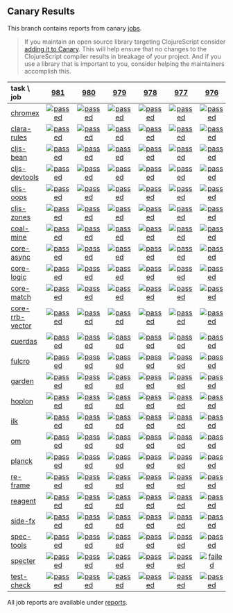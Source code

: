 ## Canary Results

This branch contains reports from canary [jobs](https://github.com/cljs-oss/canary/tree/jobs).

> If you maintain an open source library targeting ClojureScript consider [adding it to Canary](https://github.com/cljs-oss/canary/tree/master#how-to-participate). This will help ensure that no changes to the ClojureScript compiler results in breakage of your project. And if you use a library that is important to you, consider helping the maintainers accomplish this.

[//]: # (begin_overview_table)

| task \ job | <a href="reports/2019/06/20/job-000981-1.10.546-42612fee" title="job #981 finished on 2019-06-20">981</a> | <a href="reports/2019/06/20/job-000980-1.10.546-53c62ee4" title="job #980 finished on 2019-06-20">980</a> | <a href="reports/2019/06/20/job-000979-1.10.546-7bee98c3" title="job #979 finished on 2019-06-20">979</a> | <a href="reports/2019/06/20/job-000978-1.10.546-56f99505" title="job #978 finished on 2019-06-20">978</a> | <a href="reports/2019/06/20/job-000977-1.10.546-50f0f995" title="job #977 finished on 2019-06-20">977</a> | <a href="reports/2019/06/20/job-000976-1.10.545-bc6ecdd6" title="job #976 finished on 2019-06-20">976</a> | <a href="reports/2019/06/19/job-000975-1.10.545-bc6ecdd6" title="job #975 finished on 2019-06-19">975</a> | <a href="reports/2019/06/18/job-000974-1.10.545-bc6ecdd6" title="job #974 finished on 2019-06-18">974</a> | <a href="reports/2019/06/17/job-000973-1.10.545-bc6ecdd6" title="job #973 finished on 2019-06-17">973</a> | <a href="reports/2019/06/16/job-000972-1.10.545-bc6ecdd6" title="job #972 finished on 2019-06-16">972</a> |
| :--- | :---: | :---: | :---: | :---: | :---: | :---: | :---: | :---: | :---: | :---: |
| [chromex](https://github.com/binaryage/chromex) | <a href="reports/2019/06/20/job-000981-1.10.546-42612fee#-chromex"><img title="passed" src="http://box.binaryage.com/s-passed.svg"><a> | <a href="reports/2019/06/20/job-000980-1.10.546-53c62ee4#-chromex"><img title="passed" src="http://box.binaryage.com/s-passed.svg"><a> | <a href="reports/2019/06/20/job-000979-1.10.546-7bee98c3#-chromex"><img title="passed" src="http://box.binaryage.com/s-passed.svg"><a> | <a href="reports/2019/06/20/job-000978-1.10.546-56f99505#-chromex"><img title="passed" src="http://box.binaryage.com/s-passed.svg"><a> | <a href="reports/2019/06/20/job-000977-1.10.546-50f0f995#-chromex"><img title="passed" src="http://box.binaryage.com/s-passed.svg"><a> | <a href="reports/2019/06/20/job-000976-1.10.545-bc6ecdd6#-chromex"><img title="passed" src="http://box.binaryage.com/s-passed.svg"><a> | <a href="reports/2019/06/19/job-000975-1.10.545-bc6ecdd6#-chromex"><img title="passed" src="http://box.binaryage.com/s-passed.svg"><a> | <a href="reports/2019/06/18/job-000974-1.10.545-bc6ecdd6#-chromex"><img title="passed" src="http://box.binaryage.com/s-passed.svg"><a> | <a href="reports/2019/06/17/job-000973-1.10.545-bc6ecdd6#-chromex"><img title="passed" src="http://box.binaryage.com/s-passed.svg"><a> | <a href="reports/2019/06/16/job-000972-1.10.545-bc6ecdd6#-chromex"><img title="disabled" src="http://box.binaryage.com/s-disabled.svg"><a> |
| [clara-rules](https://github.com/cerner/clara-rules) | <a href="reports/2019/06/20/job-000981-1.10.546-42612fee#-clara-rules"><img title="passed" src="http://box.binaryage.com/s-passed.svg"><a> | <a href="reports/2019/06/20/job-000980-1.10.546-53c62ee4#-clara-rules"><img title="passed" src="http://box.binaryage.com/s-passed.svg"><a> | <a href="reports/2019/06/20/job-000979-1.10.546-7bee98c3#-clara-rules"><img title="passed" src="http://box.binaryage.com/s-passed.svg"><a> | <a href="reports/2019/06/20/job-000978-1.10.546-56f99505#-clara-rules"><img title="passed" src="http://box.binaryage.com/s-passed.svg"><a> | <a href="reports/2019/06/20/job-000977-1.10.546-50f0f995#-clara-rules"><img title="passed" src="http://box.binaryage.com/s-passed.svg"><a> | <a href="reports/2019/06/20/job-000976-1.10.545-bc6ecdd6#-clara-rules"><img title="passed" src="http://box.binaryage.com/s-passed.svg"><a> | <a href="reports/2019/06/19/job-000975-1.10.545-bc6ecdd6#-clara-rules"><img title="passed" src="http://box.binaryage.com/s-passed.svg"><a> | <a href="reports/2019/06/18/job-000974-1.10.545-bc6ecdd6#-clara-rules"><img title="passed" src="http://box.binaryage.com/s-passed.svg"><a> | <a href="reports/2019/06/17/job-000973-1.10.545-bc6ecdd6#-clara-rules"><img title="passed" src="http://box.binaryage.com/s-passed.svg"><a> | <a href="reports/2019/06/16/job-000972-1.10.545-bc6ecdd6#-clara-rules"><img title="disabled" src="http://box.binaryage.com/s-disabled.svg"><a> |
| [cljs-bean](https://github.com/mfikes/cljs-bean) | <a href="reports/2019/06/20/job-000981-1.10.546-42612fee#-cljs-bean"><img title="passed" src="http://box.binaryage.com/s-passed.svg"><a> | <a href="reports/2019/06/20/job-000980-1.10.546-53c62ee4#-cljs-bean"><img title="passed" src="http://box.binaryage.com/s-passed.svg"><a> | <a href="reports/2019/06/20/job-000979-1.10.546-7bee98c3#-cljs-bean"><img title="passed" src="http://box.binaryage.com/s-passed.svg"><a> | <a href="reports/2019/06/20/job-000978-1.10.546-56f99505#-cljs-bean"><img title="passed" src="http://box.binaryage.com/s-passed.svg"><a> | <a href="reports/2019/06/20/job-000977-1.10.546-50f0f995#-cljs-bean"><img title="passed" src="http://box.binaryage.com/s-passed.svg"><a> | <a href="reports/2019/06/20/job-000976-1.10.545-bc6ecdd6#-cljs-bean"><img title="passed" src="http://box.binaryage.com/s-passed.svg"><a> | <a href="reports/2019/06/19/job-000975-1.10.545-bc6ecdd6#-cljs-bean"><img title="passed" src="http://box.binaryage.com/s-passed.svg"><a> | <a href="reports/2019/06/18/job-000974-1.10.545-bc6ecdd6#-cljs-bean"><img title="passed" src="http://box.binaryage.com/s-passed.svg"><a> | <a href="reports/2019/06/17/job-000973-1.10.545-bc6ecdd6#-cljs-bean"><img title="passed" src="http://box.binaryage.com/s-passed.svg"><a> | <a href="reports/2019/06/16/job-000972-1.10.545-bc6ecdd6#-cljs-bean"><img title="disabled" src="http://box.binaryage.com/s-disabled.svg"><a> |
| [cljs-devtools](https://github.com/binaryage/cljs-devtools) | <a href="reports/2019/06/20/job-000981-1.10.546-42612fee#-cljs-devtools"><img title="passed" src="http://box.binaryage.com/s-passed.svg"><a> | <a href="reports/2019/06/20/job-000980-1.10.546-53c62ee4#-cljs-devtools"><img title="passed" src="http://box.binaryage.com/s-passed.svg"><a> | <a href="reports/2019/06/20/job-000979-1.10.546-7bee98c3#-cljs-devtools"><img title="passed" src="http://box.binaryage.com/s-passed.svg"><a> | <a href="reports/2019/06/20/job-000978-1.10.546-56f99505#-cljs-devtools"><img title="passed" src="http://box.binaryage.com/s-passed.svg"><a> | <a href="reports/2019/06/20/job-000977-1.10.546-50f0f995#-cljs-devtools"><img title="passed" src="http://box.binaryage.com/s-passed.svg"><a> | <a href="reports/2019/06/20/job-000976-1.10.545-bc6ecdd6#-cljs-devtools"><img title="passed" src="http://box.binaryage.com/s-passed.svg"><a> | <a href="reports/2019/06/19/job-000975-1.10.545-bc6ecdd6#-cljs-devtools"><img title="passed" src="http://box.binaryage.com/s-passed.svg"><a> | <a href="reports/2019/06/18/job-000974-1.10.545-bc6ecdd6#-cljs-devtools"><img title="passed" src="http://box.binaryage.com/s-passed.svg"><a> | <a href="reports/2019/06/17/job-000973-1.10.545-bc6ecdd6#-cljs-devtools"><img title="passed" src="http://box.binaryage.com/s-passed.svg"><a> | <a href="reports/2019/06/16/job-000972-1.10.545-bc6ecdd6#-cljs-devtools"><img title="disabled" src="http://box.binaryage.com/s-disabled.svg"><a> |
| [cljs-oops](https://github.com/binaryage/cljs-oops) | <a href="reports/2019/06/20/job-000981-1.10.546-42612fee#-cljs-oops"><img title="passed" src="http://box.binaryage.com/s-passed.svg"><a> | <a href="reports/2019/06/20/job-000980-1.10.546-53c62ee4#-cljs-oops"><img title="passed" src="http://box.binaryage.com/s-passed.svg"><a> | <a href="reports/2019/06/20/job-000979-1.10.546-7bee98c3#-cljs-oops"><img title="passed" src="http://box.binaryage.com/s-passed.svg"><a> | <a href="reports/2019/06/20/job-000978-1.10.546-56f99505#-cljs-oops"><img title="passed" src="http://box.binaryage.com/s-passed.svg"><a> | <a href="reports/2019/06/20/job-000977-1.10.546-50f0f995#-cljs-oops"><img title="passed" src="http://box.binaryage.com/s-passed.svg"><a> | <a href="reports/2019/06/20/job-000976-1.10.545-bc6ecdd6#-cljs-oops"><img title="passed" src="http://box.binaryage.com/s-passed.svg"><a> | <a href="reports/2019/06/19/job-000975-1.10.545-bc6ecdd6#-cljs-oops"><img title="passed" src="http://box.binaryage.com/s-passed.svg"><a> | <a href="reports/2019/06/18/job-000974-1.10.545-bc6ecdd6#-cljs-oops"><img title="passed" src="http://box.binaryage.com/s-passed.svg"><a> | <a href="reports/2019/06/17/job-000973-1.10.545-bc6ecdd6#-cljs-oops"><img title="passed" src="http://box.binaryage.com/s-passed.svg"><a> | <a href="reports/2019/06/16/job-000972-1.10.545-bc6ecdd6#-cljs-oops"><img title="disabled" src="http://box.binaryage.com/s-disabled.svg"><a> |
| [cljs-zones](https://github.com/binaryage/cljs-zones) | <a href="reports/2019/06/20/job-000981-1.10.546-42612fee#-cljs-zones"><img title="passed" src="http://box.binaryage.com/s-passed.svg"><a> | <a href="reports/2019/06/20/job-000980-1.10.546-53c62ee4#-cljs-zones"><img title="passed" src="http://box.binaryage.com/s-passed.svg"><a> | <a href="reports/2019/06/20/job-000979-1.10.546-7bee98c3#-cljs-zones"><img title="passed" src="http://box.binaryage.com/s-passed.svg"><a> | <a href="reports/2019/06/20/job-000978-1.10.546-56f99505#-cljs-zones"><img title="passed" src="http://box.binaryage.com/s-passed.svg"><a> | <a href="reports/2019/06/20/job-000977-1.10.546-50f0f995#-cljs-zones"><img title="passed" src="http://box.binaryage.com/s-passed.svg"><a> | <a href="reports/2019/06/20/job-000976-1.10.545-bc6ecdd6#-cljs-zones"><img title="passed" src="http://box.binaryage.com/s-passed.svg"><a> | <a href="reports/2019/06/19/job-000975-1.10.545-bc6ecdd6#-cljs-zones"><img title="passed" src="http://box.binaryage.com/s-passed.svg"><a> | <a href="reports/2019/06/18/job-000974-1.10.545-bc6ecdd6#-cljs-zones"><img title="passed" src="http://box.binaryage.com/s-passed.svg"><a> | <a href="reports/2019/06/17/job-000973-1.10.545-bc6ecdd6#-cljs-zones"><img title="passed" src="http://box.binaryage.com/s-passed.svg"><a> | <a href="reports/2019/06/16/job-000972-1.10.545-bc6ecdd6#-cljs-zones"><img title="disabled" src="http://box.binaryage.com/s-disabled.svg"><a> |
| [coal-mine](https://github.com/mfikes/coal-mine) | <a href="reports/2019/06/20/job-000981-1.10.546-42612fee#-coal-mine"><img title="passed" src="http://box.binaryage.com/s-passed.svg"><a> | <a href="reports/2019/06/20/job-000980-1.10.546-53c62ee4#-coal-mine"><img title="passed" src="http://box.binaryage.com/s-passed.svg"><a> | <a href="reports/2019/06/20/job-000979-1.10.546-7bee98c3#-coal-mine"><img title="passed" src="http://box.binaryage.com/s-passed.svg"><a> | <a href="reports/2019/06/20/job-000978-1.10.546-56f99505#-coal-mine"><img title="passed" src="http://box.binaryage.com/s-passed.svg"><a> | <a href="reports/2019/06/20/job-000977-1.10.546-50f0f995#-coal-mine"><img title="passed" src="http://box.binaryage.com/s-passed.svg"><a> | <a href="reports/2019/06/20/job-000976-1.10.545-bc6ecdd6#-coal-mine"><img title="passed" src="http://box.binaryage.com/s-passed.svg"><a> | <a href="reports/2019/06/19/job-000975-1.10.545-bc6ecdd6#-coal-mine"><img title="passed" src="http://box.binaryage.com/s-passed.svg"><a> | <a href="reports/2019/06/18/job-000974-1.10.545-bc6ecdd6#-coal-mine"><img title="passed" src="http://box.binaryage.com/s-passed.svg"><a> | <a href="reports/2019/06/17/job-000973-1.10.545-bc6ecdd6#-coal-mine"><img title="passed" src="http://box.binaryage.com/s-passed.svg"><a> | <a href="reports/2019/06/16/job-000972-1.10.545-bc6ecdd6#-coal-mine"><img title="disabled" src="http://box.binaryage.com/s-disabled.svg"><a> |
| [core-async](https://github.com/clojure/core.async) | <a href="reports/2019/06/20/job-000981-1.10.546-42612fee#-core-async"><img title="passed" src="http://box.binaryage.com/s-passed.svg"><a> | <a href="reports/2019/06/20/job-000980-1.10.546-53c62ee4#-core-async"><img title="passed" src="http://box.binaryage.com/s-passed.svg"><a> | <a href="reports/2019/06/20/job-000979-1.10.546-7bee98c3#-core-async"><img title="passed" src="http://box.binaryage.com/s-passed.svg"><a> | <a href="reports/2019/06/20/job-000978-1.10.546-56f99505#-core-async"><img title="passed" src="http://box.binaryage.com/s-passed.svg"><a> | <a href="reports/2019/06/20/job-000977-1.10.546-50f0f995#-core-async"><img title="passed" src="http://box.binaryage.com/s-passed.svg"><a> | <a href="reports/2019/06/20/job-000976-1.10.545-bc6ecdd6#-core-async"><img title="passed" src="http://box.binaryage.com/s-passed.svg"><a> | <a href="reports/2019/06/19/job-000975-1.10.545-bc6ecdd6#-core-async"><img title="passed" src="http://box.binaryage.com/s-passed.svg"><a> | <a href="reports/2019/06/18/job-000974-1.10.545-bc6ecdd6#-core-async"><img title="passed" src="http://box.binaryage.com/s-passed.svg"><a> | <a href="reports/2019/06/17/job-000973-1.10.545-bc6ecdd6#-core-async"><img title="passed" src="http://box.binaryage.com/s-passed.svg"><a> | <a href="reports/2019/06/16/job-000972-1.10.545-bc6ecdd6#-core-async"><img title="disabled" src="http://box.binaryage.com/s-disabled.svg"><a> |
| [core-logic](https://github.com/clojure/core.logic) | <a href="reports/2019/06/20/job-000981-1.10.546-42612fee#-core-logic"><img title="passed" src="http://box.binaryage.com/s-passed.svg"><a> | <a href="reports/2019/06/20/job-000980-1.10.546-53c62ee4#-core-logic"><img title="passed" src="http://box.binaryage.com/s-passed.svg"><a> | <a href="reports/2019/06/20/job-000979-1.10.546-7bee98c3#-core-logic"><img title="passed" src="http://box.binaryage.com/s-passed.svg"><a> | <a href="reports/2019/06/20/job-000978-1.10.546-56f99505#-core-logic"><img title="passed" src="http://box.binaryage.com/s-passed.svg"><a> | <a href="reports/2019/06/20/job-000977-1.10.546-50f0f995#-core-logic"><img title="passed" src="http://box.binaryage.com/s-passed.svg"><a> | <a href="reports/2019/06/20/job-000976-1.10.545-bc6ecdd6#-core-logic"><img title="passed" src="http://box.binaryage.com/s-passed.svg"><a> | <a href="reports/2019/06/19/job-000975-1.10.545-bc6ecdd6#-core-logic"><img title="passed" src="http://box.binaryage.com/s-passed.svg"><a> | <a href="reports/2019/06/18/job-000974-1.10.545-bc6ecdd6#-core-logic"><img title="passed" src="http://box.binaryage.com/s-passed.svg"><a> | <a href="reports/2019/06/17/job-000973-1.10.545-bc6ecdd6#-core-logic"><img title="passed" src="http://box.binaryage.com/s-passed.svg"><a> | <a href="reports/2019/06/16/job-000972-1.10.545-bc6ecdd6#-core-logic"><img title="disabled" src="http://box.binaryage.com/s-disabled.svg"><a> |
| [core-match](https://github.com/clojure/core.match) | <a href="reports/2019/06/20/job-000981-1.10.546-42612fee#-core-match"><img title="passed" src="http://box.binaryage.com/s-passed.svg"><a> | <a href="reports/2019/06/20/job-000980-1.10.546-53c62ee4#-core-match"><img title="passed" src="http://box.binaryage.com/s-passed.svg"><a> | <a href="reports/2019/06/20/job-000979-1.10.546-7bee98c3#-core-match"><img title="passed" src="http://box.binaryage.com/s-passed.svg"><a> | <a href="reports/2019/06/20/job-000978-1.10.546-56f99505#-core-match"><img title="passed" src="http://box.binaryage.com/s-passed.svg"><a> | <a href="reports/2019/06/20/job-000977-1.10.546-50f0f995#-core-match"><img title="passed" src="http://box.binaryage.com/s-passed.svg"><a> | <a href="reports/2019/06/20/job-000976-1.10.545-bc6ecdd6#-core-match"><img title="passed" src="http://box.binaryage.com/s-passed.svg"><a> | <a href="reports/2019/06/19/job-000975-1.10.545-bc6ecdd6#-core-match"><img title="passed" src="http://box.binaryage.com/s-passed.svg"><a> | <a href="reports/2019/06/18/job-000974-1.10.545-bc6ecdd6#-core-match"><img title="passed" src="http://box.binaryage.com/s-passed.svg"><a> | <a href="reports/2019/06/17/job-000973-1.10.545-bc6ecdd6#-core-match"><img title="passed" src="http://box.binaryage.com/s-passed.svg"><a> | <a href="reports/2019/06/16/job-000972-1.10.545-bc6ecdd6#-core-match"><img title="disabled" src="http://box.binaryage.com/s-disabled.svg"><a> |
| [core-rrb-vector](https://github.com/clojure/core.rrb-vector) | <a href="reports/2019/06/20/job-000981-1.10.546-42612fee#-core-rrb-vector"><img title="passed" src="http://box.binaryage.com/s-passed.svg"><a> | <a href="reports/2019/06/20/job-000980-1.10.546-53c62ee4#-core-rrb-vector"><img title="passed" src="http://box.binaryage.com/s-passed.svg"><a> | <a href="reports/2019/06/20/job-000979-1.10.546-7bee98c3#-core-rrb-vector"><img title="passed" src="http://box.binaryage.com/s-passed.svg"><a> | <a href="reports/2019/06/20/job-000978-1.10.546-56f99505#-core-rrb-vector"><img title="passed" src="http://box.binaryage.com/s-passed.svg"><a> | <a href="reports/2019/06/20/job-000977-1.10.546-50f0f995#-core-rrb-vector"><img title="passed" src="http://box.binaryage.com/s-passed.svg"><a> | <a href="reports/2019/06/20/job-000976-1.10.545-bc6ecdd6#-core-rrb-vector"><img title="passed" src="http://box.binaryage.com/s-passed.svg"><a> | <a href="reports/2019/06/19/job-000975-1.10.545-bc6ecdd6#-core-rrb-vector"><img title="passed" src="http://box.binaryage.com/s-passed.svg"><a> | <a href="reports/2019/06/18/job-000974-1.10.545-bc6ecdd6#-core-rrb-vector"><img title="passed" src="http://box.binaryage.com/s-passed.svg"><a> | <a href="reports/2019/06/17/job-000973-1.10.545-bc6ecdd6#-core-rrb-vector"><img title="passed" src="http://box.binaryage.com/s-passed.svg"><a> | <a href="reports/2019/06/16/job-000972-1.10.545-bc6ecdd6#-core-rrb-vector"><img title="disabled" src="http://box.binaryage.com/s-disabled.svg"><a> |
| [cuerdas](https://github.com/funcool/cuerdas) | <a href="reports/2019/06/20/job-000981-1.10.546-42612fee#-cuerdas"><img title="passed" src="http://box.binaryage.com/s-passed.svg"><a> | <a href="reports/2019/06/20/job-000980-1.10.546-53c62ee4#-cuerdas"><img title="passed" src="http://box.binaryage.com/s-passed.svg"><a> | <a href="reports/2019/06/20/job-000979-1.10.546-7bee98c3#-cuerdas"><img title="passed" src="http://box.binaryage.com/s-passed.svg"><a> | <a href="reports/2019/06/20/job-000978-1.10.546-56f99505#-cuerdas"><img title="passed" src="http://box.binaryage.com/s-passed.svg"><a> | <a href="reports/2019/06/20/job-000977-1.10.546-50f0f995#-cuerdas"><img title="passed" src="http://box.binaryage.com/s-passed.svg"><a> | <a href="reports/2019/06/20/job-000976-1.10.545-bc6ecdd6#-cuerdas"><img title="passed" src="http://box.binaryage.com/s-passed.svg"><a> | <a href="reports/2019/06/19/job-000975-1.10.545-bc6ecdd6#-cuerdas"><img title="passed" src="http://box.binaryage.com/s-passed.svg"><a> | <a href="reports/2019/06/18/job-000974-1.10.545-bc6ecdd6#-cuerdas"><img title="passed" src="http://box.binaryage.com/s-passed.svg"><a> | <a href="reports/2019/06/17/job-000973-1.10.545-bc6ecdd6#-cuerdas"><img title="passed" src="http://box.binaryage.com/s-passed.svg"><a> | <a href="reports/2019/06/16/job-000972-1.10.545-bc6ecdd6#-cuerdas"><img title="disabled" src="http://box.binaryage.com/s-disabled.svg"><a> |
| [fulcro](https://github.com/fulcrologic/fulcro) | <a href="reports/2019/06/20/job-000981-1.10.546-42612fee#-fulcro"><img title="passed" src="http://box.binaryage.com/s-passed.svg"><a> | <a href="reports/2019/06/20/job-000980-1.10.546-53c62ee4#-fulcro"><img title="passed" src="http://box.binaryage.com/s-passed.svg"><a> | <a href="reports/2019/06/20/job-000979-1.10.546-7bee98c3#-fulcro"><img title="passed" src="http://box.binaryage.com/s-passed.svg"><a> | <a href="reports/2019/06/20/job-000978-1.10.546-56f99505#-fulcro"><img title="passed" src="http://box.binaryage.com/s-passed.svg"><a> | <a href="reports/2019/06/20/job-000977-1.10.546-50f0f995#-fulcro"><img title="passed" src="http://box.binaryage.com/s-passed.svg"><a> | <a href="reports/2019/06/20/job-000976-1.10.545-bc6ecdd6#-fulcro"><img title="passed" src="http://box.binaryage.com/s-passed.svg"><a> | <a href="reports/2019/06/19/job-000975-1.10.545-bc6ecdd6#-fulcro"><img title="passed" src="http://box.binaryage.com/s-passed.svg"><a> | <a href="reports/2019/06/18/job-000974-1.10.545-bc6ecdd6#-fulcro"><img title="passed" src="http://box.binaryage.com/s-passed.svg"><a> | <a href="reports/2019/06/17/job-000973-1.10.545-bc6ecdd6#-fulcro"><img title="passed" src="http://box.binaryage.com/s-passed.svg"><a> | <a href="reports/2019/06/16/job-000972-1.10.545-bc6ecdd6#-fulcro"><img title="disabled" src="http://box.binaryage.com/s-disabled.svg"><a> |
| [garden](https://github.com/noprompt/garden) | <a href="reports/2019/06/20/job-000981-1.10.546-42612fee#-garden"><img title="passed" src="http://box.binaryage.com/s-passed.svg"><a> | <a href="reports/2019/06/20/job-000980-1.10.546-53c62ee4#-garden"><img title="passed" src="http://box.binaryage.com/s-passed.svg"><a> | <a href="reports/2019/06/20/job-000979-1.10.546-7bee98c3#-garden"><img title="passed" src="http://box.binaryage.com/s-passed.svg"><a> | <a href="reports/2019/06/20/job-000978-1.10.546-56f99505#-garden"><img title="passed" src="http://box.binaryage.com/s-passed.svg"><a> | <a href="reports/2019/06/20/job-000977-1.10.546-50f0f995#-garden"><img title="passed" src="http://box.binaryage.com/s-passed.svg"><a> | <a href="reports/2019/06/20/job-000976-1.10.545-bc6ecdd6#-garden"><img title="passed" src="http://box.binaryage.com/s-passed.svg"><a> | <a href="reports/2019/06/19/job-000975-1.10.545-bc6ecdd6#-garden"><img title="passed" src="http://box.binaryage.com/s-passed.svg"><a> | <a href="reports/2019/06/18/job-000974-1.10.545-bc6ecdd6#-garden"><img title="passed" src="http://box.binaryage.com/s-passed.svg"><a> | <a href="reports/2019/06/17/job-000973-1.10.545-bc6ecdd6#-garden"><img title="passed" src="http://box.binaryage.com/s-passed.svg"><a> | <a href="reports/2019/06/16/job-000972-1.10.545-bc6ecdd6#-garden"><img title="disabled" src="http://box.binaryage.com/s-disabled.svg"><a> |
| [hoplon](https://github.com/hoplon/hoplon) | <a href="reports/2019/06/20/job-000981-1.10.546-42612fee#-hoplon"><img title="passed" src="http://box.binaryage.com/s-passed.svg"><a> | <a href="reports/2019/06/20/job-000980-1.10.546-53c62ee4#-hoplon"><img title="passed" src="http://box.binaryage.com/s-passed.svg"><a> | <a href="reports/2019/06/20/job-000979-1.10.546-7bee98c3#-hoplon"><img title="passed" src="http://box.binaryage.com/s-passed.svg"><a> | <a href="reports/2019/06/20/job-000978-1.10.546-56f99505#-hoplon"><img title="passed" src="http://box.binaryage.com/s-passed.svg"><a> | <a href="reports/2019/06/20/job-000977-1.10.546-50f0f995#-hoplon"><img title="passed" src="http://box.binaryage.com/s-passed.svg"><a> | <a href="reports/2019/06/20/job-000976-1.10.545-bc6ecdd6#-hoplon"><img title="passed" src="http://box.binaryage.com/s-passed.svg"><a> | <a href="reports/2019/06/19/job-000975-1.10.545-bc6ecdd6#-hoplon"><img title="passed" src="http://box.binaryage.com/s-passed.svg"><a> | <a href="reports/2019/06/18/job-000974-1.10.545-bc6ecdd6#-hoplon"><img title="passed" src="http://box.binaryage.com/s-passed.svg"><a> | <a href="reports/2019/06/17/job-000973-1.10.545-bc6ecdd6#-hoplon"><img title="passed" src="http://box.binaryage.com/s-passed.svg"><a> | <a href="reports/2019/06/16/job-000972-1.10.545-bc6ecdd6#-hoplon"><img title="disabled" src="http://box.binaryage.com/s-disabled.svg"><a> |
| [ilk](https://github.com/mfikes/ilk) | <a href="reports/2019/06/20/job-000981-1.10.546-42612fee#-ilk"><img title="passed" src="http://box.binaryage.com/s-passed.svg"><a> | <a href="reports/2019/06/20/job-000980-1.10.546-53c62ee4#-ilk"><img title="passed" src="http://box.binaryage.com/s-passed.svg"><a> | <a href="reports/2019/06/20/job-000979-1.10.546-7bee98c3#-ilk"><img title="passed" src="http://box.binaryage.com/s-passed.svg"><a> | <a href="reports/2019/06/20/job-000978-1.10.546-56f99505#-ilk"><img title="passed" src="http://box.binaryage.com/s-passed.svg"><a> | <a href="reports/2019/06/20/job-000977-1.10.546-50f0f995#-ilk"><img title="passed" src="http://box.binaryage.com/s-passed.svg"><a> | <a href="reports/2019/06/20/job-000976-1.10.545-bc6ecdd6#-ilk"><img title="passed" src="http://box.binaryage.com/s-passed.svg"><a> | <a href="reports/2019/06/19/job-000975-1.10.545-bc6ecdd6#-ilk"><img title="passed" src="http://box.binaryage.com/s-passed.svg"><a> | <a href="reports/2019/06/18/job-000974-1.10.545-bc6ecdd6#-ilk"><img title="passed" src="http://box.binaryage.com/s-passed.svg"><a> | <a href="reports/2019/06/17/job-000973-1.10.545-bc6ecdd6#-ilk"><img title="passed" src="http://box.binaryage.com/s-passed.svg"><a> | <a href="reports/2019/06/16/job-000972-1.10.545-bc6ecdd6#-ilk"><img title="disabled" src="http://box.binaryage.com/s-disabled.svg"><a> |
| [om](https://github.com/omcljs/om) | <a href="reports/2019/06/20/job-000981-1.10.546-42612fee#-om"><img title="passed" src="http://box.binaryage.com/s-passed.svg"><a> | <a href="reports/2019/06/20/job-000980-1.10.546-53c62ee4#-om"><img title="passed" src="http://box.binaryage.com/s-passed.svg"><a> | <a href="reports/2019/06/20/job-000979-1.10.546-7bee98c3#-om"><img title="passed" src="http://box.binaryage.com/s-passed.svg"><a> | <a href="reports/2019/06/20/job-000978-1.10.546-56f99505#-om"><img title="passed" src="http://box.binaryage.com/s-passed.svg"><a> | <a href="reports/2019/06/20/job-000977-1.10.546-50f0f995#-om"><img title="passed" src="http://box.binaryage.com/s-passed.svg"><a> | <a href="reports/2019/06/20/job-000976-1.10.545-bc6ecdd6#-om"><img title="passed" src="http://box.binaryage.com/s-passed.svg"><a> | <a href="reports/2019/06/19/job-000975-1.10.545-bc6ecdd6#-om"><img title="passed" src="http://box.binaryage.com/s-passed.svg"><a> | <a href="reports/2019/06/18/job-000974-1.10.545-bc6ecdd6#-om"><img title="passed" src="http://box.binaryage.com/s-passed.svg"><a> | <a href="reports/2019/06/17/job-000973-1.10.545-bc6ecdd6#-om"><img title="passed" src="http://box.binaryage.com/s-passed.svg"><a> | <a href="reports/2019/06/16/job-000972-1.10.545-bc6ecdd6#-om"><img title="disabled" src="http://box.binaryage.com/s-disabled.svg"><a> |
| [planck](https://github.com/planck-repl/planck) | <a href="reports/2019/06/20/job-000981-1.10.546-42612fee#-planck"><img title="passed" src="http://box.binaryage.com/s-passed.svg"><a> | <a href="reports/2019/06/20/job-000980-1.10.546-53c62ee4#-planck"><img title="passed" src="http://box.binaryage.com/s-passed.svg"><a> | <a href="reports/2019/06/20/job-000979-1.10.546-7bee98c3#-planck"><img title="passed" src="http://box.binaryage.com/s-passed.svg"><a> | <a href="reports/2019/06/20/job-000978-1.10.546-56f99505#-planck"><img title="passed" src="http://box.binaryage.com/s-passed.svg"><a> | <a href="reports/2019/06/20/job-000977-1.10.546-50f0f995#-planck"><img title="passed" src="http://box.binaryage.com/s-passed.svg"><a> | <a href="reports/2019/06/20/job-000976-1.10.545-bc6ecdd6#-planck"><img title="passed" src="http://box.binaryage.com/s-passed.svg"><a> | <a href="reports/2019/06/19/job-000975-1.10.545-bc6ecdd6#-planck"><img title="passed" src="http://box.binaryage.com/s-passed.svg"><a> | <a href="reports/2019/06/18/job-000974-1.10.545-bc6ecdd6#-planck"><img title="passed" src="http://box.binaryage.com/s-passed.svg"><a> | <a href="reports/2019/06/17/job-000973-1.10.545-bc6ecdd6#-planck"><img title="passed" src="http://box.binaryage.com/s-passed.svg"><a> | <a href="reports/2019/06/16/job-000972-1.10.545-bc6ecdd6#-planck"><img title="disabled" src="http://box.binaryage.com/s-disabled.svg"><a> |
| [re-frame](https://github.com/Day8/re-frame) | <a href="reports/2019/06/20/job-000981-1.10.546-42612fee#-re-frame"><img title="passed" src="http://box.binaryage.com/s-passed.svg"><a> | <a href="reports/2019/06/20/job-000980-1.10.546-53c62ee4#-re-frame"><img title="passed" src="http://box.binaryage.com/s-passed.svg"><a> | <a href="reports/2019/06/20/job-000979-1.10.546-7bee98c3#-re-frame"><img title="passed" src="http://box.binaryage.com/s-passed.svg"><a> | <a href="reports/2019/06/20/job-000978-1.10.546-56f99505#-re-frame"><img title="passed" src="http://box.binaryage.com/s-passed.svg"><a> | <a href="reports/2019/06/20/job-000977-1.10.546-50f0f995#-re-frame"><img title="passed" src="http://box.binaryage.com/s-passed.svg"><a> | <a href="reports/2019/06/20/job-000976-1.10.545-bc6ecdd6#-re-frame"><img title="passed" src="http://box.binaryage.com/s-passed.svg"><a> | <a href="reports/2019/06/19/job-000975-1.10.545-bc6ecdd6#-re-frame"><img title="passed" src="http://box.binaryage.com/s-passed.svg"><a> | <a href="reports/2019/06/18/job-000974-1.10.545-bc6ecdd6#-re-frame"><img title="passed" src="http://box.binaryage.com/s-passed.svg"><a> | <a href="reports/2019/06/17/job-000973-1.10.545-bc6ecdd6#-re-frame"><img title="passed" src="http://box.binaryage.com/s-passed.svg"><a> | <a href="reports/2019/06/16/job-000972-1.10.545-bc6ecdd6#-re-frame"><img title="disabled" src="http://box.binaryage.com/s-disabled.svg"><a> |
| [reagent](https://github.com/reagent-project/reagent) | <a href="reports/2019/06/20/job-000981-1.10.546-42612fee#-reagent"><img title="passed" src="http://box.binaryage.com/s-passed.svg"><a> | <a href="reports/2019/06/20/job-000980-1.10.546-53c62ee4#-reagent"><img title="passed" src="http://box.binaryage.com/s-passed.svg"><a> | <a href="reports/2019/06/20/job-000979-1.10.546-7bee98c3#-reagent"><img title="passed" src="http://box.binaryage.com/s-passed.svg"><a> | <a href="reports/2019/06/20/job-000978-1.10.546-56f99505#-reagent"><img title="passed" src="http://box.binaryage.com/s-passed.svg"><a> | <a href="reports/2019/06/20/job-000977-1.10.546-50f0f995#-reagent"><img title="passed" src="http://box.binaryage.com/s-passed.svg"><a> | <a href="reports/2019/06/20/job-000976-1.10.545-bc6ecdd6#-reagent"><img title="passed" src="http://box.binaryage.com/s-passed.svg"><a> | <a href="reports/2019/06/19/job-000975-1.10.545-bc6ecdd6#-reagent"><img title="passed" src="http://box.binaryage.com/s-passed.svg"><a> | <a href="reports/2019/06/18/job-000974-1.10.545-bc6ecdd6#-reagent"><img title="passed" src="http://box.binaryage.com/s-passed.svg"><a> | <a href="reports/2019/06/17/job-000973-1.10.545-bc6ecdd6#-reagent"><img title="passed" src="http://box.binaryage.com/s-passed.svg"><a> | <a href="reports/2019/06/16/job-000972-1.10.545-bc6ecdd6#-reagent"><img title="disabled" src="http://box.binaryage.com/s-disabled.svg"><a> |
| [side-fx](https://github.com/cljsrn/side-fx) | <a href="reports/2019/06/20/job-000981-1.10.546-42612fee#-side-fx"><img title="passed" src="http://box.binaryage.com/s-passed.svg"><a> | <a href="reports/2019/06/20/job-000980-1.10.546-53c62ee4#-side-fx"><img title="passed" src="http://box.binaryage.com/s-passed.svg"><a> | <a href="reports/2019/06/20/job-000979-1.10.546-7bee98c3#-side-fx"><img title="passed" src="http://box.binaryage.com/s-passed.svg"><a> | <a href="reports/2019/06/20/job-000978-1.10.546-56f99505#-side-fx"><img title="passed" src="http://box.binaryage.com/s-passed.svg"><a> | <a href="reports/2019/06/20/job-000977-1.10.546-50f0f995#-side-fx"><img title="passed" src="http://box.binaryage.com/s-passed.svg"><a> | <a href="reports/2019/06/20/job-000976-1.10.545-bc6ecdd6#-side-fx"><img title="passed" src="http://box.binaryage.com/s-passed.svg"><a> | <a href="reports/2019/06/19/job-000975-1.10.545-bc6ecdd6#-side-fx"><img title="passed" src="http://box.binaryage.com/s-passed.svg"><a> | <a href="reports/2019/06/18/job-000974-1.10.545-bc6ecdd6#-side-fx"><img title="passed" src="http://box.binaryage.com/s-passed.svg"><a> | <a href="reports/2019/06/17/job-000973-1.10.545-bc6ecdd6#-side-fx"><img title="passed" src="http://box.binaryage.com/s-passed.svg"><a> | <a href="reports/2019/06/16/job-000972-1.10.545-bc6ecdd6#-side-fx"><img title="disabled" src="http://box.binaryage.com/s-disabled.svg"><a> |
| [spec-tools](https://github.com/metosin/spec-tools) | <a href="reports/2019/06/20/job-000981-1.10.546-42612fee#-spec-tools"><img title="passed" src="http://box.binaryage.com/s-passed.svg"><a> | <a href="reports/2019/06/20/job-000980-1.10.546-53c62ee4#-spec-tools"><img title="passed" src="http://box.binaryage.com/s-passed.svg"><a> | <a href="reports/2019/06/20/job-000979-1.10.546-7bee98c3#-spec-tools"><img title="passed" src="http://box.binaryage.com/s-passed.svg"><a> | <a href="reports/2019/06/20/job-000978-1.10.546-56f99505#-spec-tools"><img title="passed" src="http://box.binaryage.com/s-passed.svg"><a> | <a href="reports/2019/06/20/job-000977-1.10.546-50f0f995#-spec-tools"><img title="passed" src="http://box.binaryage.com/s-passed.svg"><a> | <a href="reports/2019/06/20/job-000976-1.10.545-bc6ecdd6#-spec-tools"><img title="passed" src="http://box.binaryage.com/s-passed.svg"><a> | <a href="reports/2019/06/19/job-000975-1.10.545-bc6ecdd6#-spec-tools"><img title="passed" src="http://box.binaryage.com/s-passed.svg"><a> | <a href="reports/2019/06/18/job-000974-1.10.545-bc6ecdd6#-spec-tools"><img title="passed" src="http://box.binaryage.com/s-passed.svg"><a> | <a href="reports/2019/06/17/job-000973-1.10.545-bc6ecdd6#-spec-tools"><img title="passed" src="http://box.binaryage.com/s-passed.svg"><a> | <a href="reports/2019/06/16/job-000972-1.10.545-bc6ecdd6#-spec-tools"><img title="disabled" src="http://box.binaryage.com/s-disabled.svg"><a> |
| [specter](https://github.com/nathanmarz/specter) | <a href="reports/2019/06/20/job-000981-1.10.546-42612fee#-specter"><img title="passed" src="http://box.binaryage.com/s-passed.svg"><a> | <a href="reports/2019/06/20/job-000980-1.10.546-53c62ee4#-specter"><img title="passed" src="http://box.binaryage.com/s-passed.svg"><a> | <a href="reports/2019/06/20/job-000979-1.10.546-7bee98c3#-specter"><img title="passed" src="http://box.binaryage.com/s-passed.svg"><a> | <a href="reports/2019/06/20/job-000978-1.10.546-56f99505#-specter"><img title="passed" src="http://box.binaryage.com/s-passed.svg"><a> | <a href="reports/2019/06/20/job-000977-1.10.546-50f0f995#-specter"><img title="passed" src="http://box.binaryage.com/s-passed.svg"><a> | <a href="reports/2019/06/20/job-000976-1.10.545-bc6ecdd6#-specter"><img title="failed" src="http://box.binaryage.com/s-failed.svg"><a> | <a href="reports/2019/06/19/job-000975-1.10.545-bc6ecdd6#-specter"><img title="passed" src="http://box.binaryage.com/s-passed.svg"><a> | <a href="reports/2019/06/18/job-000974-1.10.545-bc6ecdd6#-specter"><img title="passed" src="http://box.binaryage.com/s-passed.svg"><a> | <a href="reports/2019/06/17/job-000973-1.10.545-bc6ecdd6#-specter"><img title="passed" src="http://box.binaryage.com/s-passed.svg"><a> | <a href="reports/2019/06/16/job-000972-1.10.545-bc6ecdd6#-specter"><img title="passed" src="http://box.binaryage.com/s-passed.svg"><a> |
| [test-check](https://github.com/clojure/test.check) | <a href="reports/2019/06/20/job-000981-1.10.546-42612fee#-test-check"><img title="passed" src="http://box.binaryage.com/s-passed.svg"><a> | <a href="reports/2019/06/20/job-000980-1.10.546-53c62ee4#-test-check"><img title="passed" src="http://box.binaryage.com/s-passed.svg"><a> | <a href="reports/2019/06/20/job-000979-1.10.546-7bee98c3#-test-check"><img title="passed" src="http://box.binaryage.com/s-passed.svg"><a> | <a href="reports/2019/06/20/job-000978-1.10.546-56f99505#-test-check"><img title="passed" src="http://box.binaryage.com/s-passed.svg"><a> | <a href="reports/2019/06/20/job-000977-1.10.546-50f0f995#-test-check"><img title="passed" src="http://box.binaryage.com/s-passed.svg"><a> | <a href="reports/2019/06/20/job-000976-1.10.545-bc6ecdd6#-test-check"><img title="passed" src="http://box.binaryage.com/s-passed.svg"><a> | <a href="reports/2019/06/19/job-000975-1.10.545-bc6ecdd6#-test-check"><img title="passed" src="http://box.binaryage.com/s-passed.svg"><a> | <a href="reports/2019/06/18/job-000974-1.10.545-bc6ecdd6#-test-check"><img title="passed" src="http://box.binaryage.com/s-passed.svg"><a> | <a href="reports/2019/06/17/job-000973-1.10.545-bc6ecdd6#-test-check"><img title="passed" src="http://box.binaryage.com/s-passed.svg"><a> | <a href="reports/2019/06/16/job-000972-1.10.545-bc6ecdd6#-test-check"><img title="disabled" src="http://box.binaryage.com/s-disabled.svg"><a> |

[//]: # (end_overview_table)

All job reports are available under [reports](reports).
